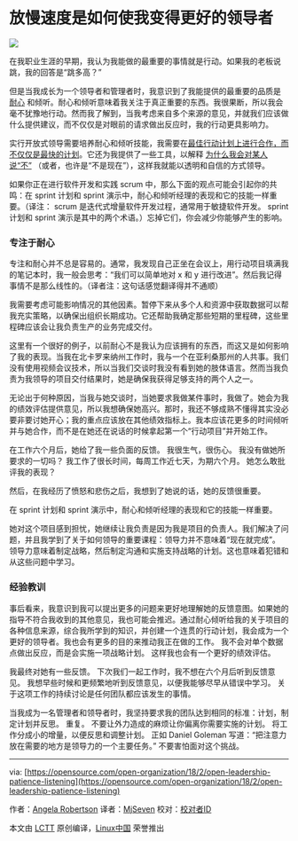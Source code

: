 放慢速度是如何使我变得更好的领导者
======

![](https://opensource.com/sites/default/files/styles/image-full-size/public/lead-images/BUSINESS_leadership_brand.png?itok=YW1Syk4S)

在我职业生涯的早期，我认为我能做的最重要的事情就是行动。如果我的老板说跳，我的回答是“跳多高？”

但是当我成长为一个领导者和管理者时，我意识到了我能提供的最重要的品质是 [耐心][1] 和倾听。耐心和倾听意味着我关注于真正重要的东西。我很果断，所以我会毫不犹豫地行动。然而我了解到，当我考虑来自多个来源的意见，并就我们应该做什么提供建议，而不仅仅是对眼前的请求做出反应时，我的行动更具影响力。

实行开放式领导需要培养耐心和倾听技能，我需要在[最佳行动计划上进行合作，而不仅仅是最快的计划][2]。它还为我提供了一些工具，以解释 [为什么我会对某人说“不”][3] （或者，也许是“不是现在”），这样我就能以透明和自信的方式领导。

如果你正在进行软件开发和实践 scrum 中，那么下面的观点可能会引起你的共鸣：在 sprint 计划和 sprint 演示中，耐心和倾听经理的表现和它的技能一样重要。（译注： scrum 是迭代式增量软件开发过程，通常用于敏捷软件开发。 sprint 计划和 sprint 演示是其中的两个术语。）忘掉它们，你会减少你能够产生的影响。

### 专注于耐心

专注和耐心并不总是容易的。通常，我发现自己正坐在会议上，用行动项目填满我的笔记本时，我一般会思考：“我们可以简单地对 x 和 y 进行改进”。然后我记得事情不是那么线性的。（译者注：这句话感觉翻译得并不通顺）

我需要考虑可能影响情况的其他因素。暂停下来从多个人和资源中获取数据可以帮我充实策略，以确保出组织长期成功。它还帮助我确定那些短期的里程碑，这些里程碑应该会让我负责生产的业务完成交付。

这里有一个很好的例子，以前耐心不是我认为应该拥有的东西，而这又是如何影响了我的表现。当我在北卡罗来纳州工作时，我与一个在亚利桑那州的人共事。我们没有使用视频会议技术，所以当我们交谈时我没有看到她的肢体语言。然而当我负责为我领导的项目交付结果时，她是确保我获得足够支持的两个人之一。

无论出于何种原因，当我与她交谈时，当她要求我做某件事时，我做了。她会为我的绩效评估提供意见，所以我想确保她高兴。那时，我还不够成熟不懂得其实没必要非要讨她开心；我的重点应该放在其他绩效指标上。我本应该花更多的时间倾听并与她合作，而不是在她还在说话的时候拿起第一个“行动项目”并开始工作。

在工作六个月后，她给了我一些负面的反馈。 我很生气，很伤心。 我没有做她所要求的一切吗？ 我工作了很长时间，每周工作近七天，为期六个月。 她怎么敢批评我的表现？

然后，在我经历了愤怒和悲伤之后，我想到了她说的话，她的反馈很重要。

在 sprint 计划和 sprint 演示中，耐心和倾听经理的表现和它的技能一样重要。

她对这个项目感到担忧，她继续让我负责是因为我是项目的负责人。我们解决了问题，并且我学到了关于如何领导的重要课程：领导力并不意味着“现在就完成”。 领导力意味着制定战略，然后制定沟通和实施支持战略的计划。这也意味着犯错和从这些问题中学习。

### 经验教训

事后看来，我意识到我可以提出更多的问题来更好地理解她的反馈意图。如果她的指导不符合我收到的其他意见，我也可能会推迟。通过耐心倾听给我的关于项目的各种信息来源，综合我所学到的知识，并创建一个连贯的行动计划，我会成为一个更好的领导者。我也会有更多的目的来推动我正在做的工作。 我不会对单个数据点做出反应，而是会实施一项战略计划。 这样我也会有一个更好的绩效评估。

我最终对她有一些反馈。 下次我们一起工作时，我不想在六个月后听到反馈意见。 我想早些时候和更频繁地听到反馈意见，以便我能够尽早从错误中学习。 关于这项工作的持续讨论是任何团队都应该发生的事情。

当我成为一名管理者和领导者时，我坚持要求我的团队达到相同的标准：计划，制定计划并反思。 重复。 不要让外力造成的麻烦让你偏离你需要实施的计划。 将工作分成小的增量，以便反思和调整计划。 正如 Daniel Goleman 写道：“把注意力放在需要的地方是领导力的一个主要任务。” 不要害怕面对这个挑战。

--------------------------------------------------------------------------------

via: [https://opensource.com/open-organization/18/2/open-leadership-patience-listening](https://opensource.com/open-organization/18/2/open-leadership-patience-listening)

作者：[Angela Robertson][a]
译者：[MjSeven](https://github.com/MjSeven)
校对：[校对者ID](https://github.com/校对者ID)

本文由 [LCTT](https://github.com/LCTT/TranslateProject) 原创编译，[Linux中国](https://linux.cn/) 荣誉推出

[a]:https://opensource.com/users/arobertson98
[1]:https://opensource.com/open-organization/16/3/my-most-difficult-leadership-lesson
[2]:https://opensource.com/open-organization/16/3/fastest-result-isnt-always-best-result
[3]:https://opensource.com/open-organization/17/5/saying-no-open-organization
